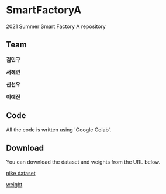 # SmartFactoryA
2021 Summer Smart Factory A repository

## Team

**김민구**

**서혜련**

**신선우**

**이예진**

## Code
All the code is written using 'Google Colab'.

## Download

You can download the dataset and weights from the URL below.

[nike dataset](https://drive.google.com/file/d/1fALbbxE9ahd_04zfzHDkX_IJAYJWJgVb/view?usp=sharing)

[weight](https://drive.google.com/file/d/1c8Ek69B6JGhua5cNDyHShpWra4CXtA41/view?usp=sharing)
